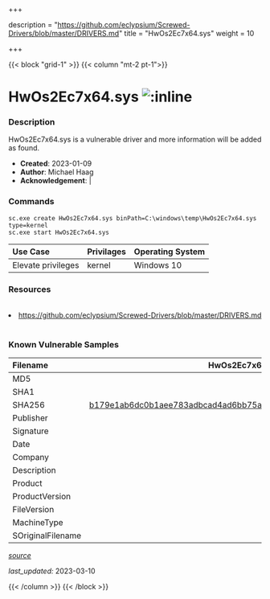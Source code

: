 +++

description = "https://github.com/eclypsium/Screwed-Drivers/blob/master/DRIVERS.md"
title = "HwOs2Ec7x64.sys"
weight = 10

+++


{{< block "grid-1" >}}
{{< column "mt-2 pt-1">}}


# HwOs2Ec7x64.sys ![:inline](/images/twitter_verified.png) 


### Description

HwOs2Ec7x64.sys is a vulnerable driver and more information will be added as found.

- **Created**: 2023-01-09
- **Author**: Michael Haag
- **Acknowledgement**:  | [](https://twitter.com/)

### Commands

```
sc.exe create HwOs2Ec7x64.sys binPath=C:\windows\temp\HwOs2Ec7x64.sys type=kernel
sc.exe start HwOs2Ec7x64.sys
```

| Use Case | Privilages | Operating System | 
|:---- | ---- | ---- |
| Elevate privileges | kernel | Windows 10 |

### Resources
<br>
<li><a href=" https://github.com/eclypsium/Screwed-Drivers/blob/master/DRIVERS.md"> https://github.com/eclypsium/Screwed-Drivers/blob/master/DRIVERS.md</a></li>
<br>

### Known Vulnerable Samples

| Filename | HwOs2Ec7x64.sys |
|:---- | ---- | 
| MD5 | <a href="https://www.virustotal.com/gui/file/"></a> |
| SHA1 | <a href="https://www.virustotal.com/gui/file/"></a> |
| SHA256 | <a href="https://www.virustotal.com/gui/file/b179e1ab6dc0b1aee783adbcad4ad6bb75a8a64cb798f30c0dd2ee8aaf43e6de">b179e1ab6dc0b1aee783adbcad4ad6bb75a8a64cb798f30c0dd2ee8aaf43e6de</a> |
| Publisher |  |
| Signature |  |
| Date |  |
| Company |  |
| Description |  |
| Product |  |
| ProductVersion |  |
| FileVersion |  |
| MachineType |  |
| SOriginalFilename |  |



[*source*](https://github.com/magicsword-io/LOLDrivers/tree/main/yaml/hwos2ec7x64.sys.yml)

*last_updated:* 2023-03-10








{{< /column >}}
{{< /block >}}
